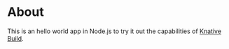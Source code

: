 # About

This is an hello world app in Node.js to try it out the capabilities of [Knative Build](https://github.com/knative/docs/blob/master/build/README.md).
